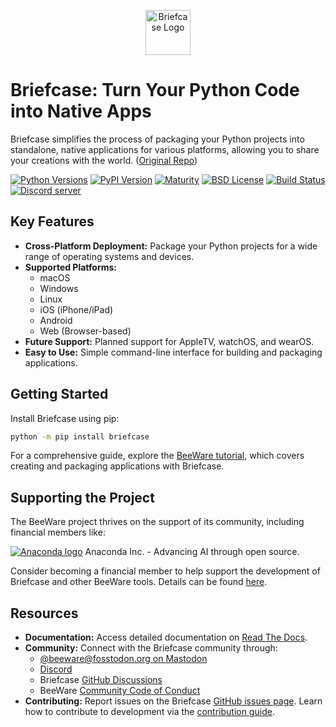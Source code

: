 <p align="center">
  <img src="https://beeware.org/project/briefcase/briefcase.png" width="72" alt="Briefcase Logo" />
</p>

# Briefcase: Turn Your Python Code into Native Apps

Briefcase simplifies the process of packaging your Python projects into standalone, native applications for various platforms, allowing you to share your creations with the world.  ([Original Repo](https://github.com/beeware/briefcase))

[![Python Versions](https://img.shields.io/pypi/pyversions/briefcase.svg)](https://pypi.python.org/pypi/briefcase)
[![PyPI Version](https://img.shields.io/pypi/v/briefcase.svg)](https://pypi.python.org/pypi/briefcase)
[![Maturity](https://img.shields.io/pypi/status/briefcase.svg)](https://pypi.python.org/pypi/briefcase)
[![BSD License](https://img.shields.io/pypi/l/briefcase.svg)](https://github.com/beeware/briefcase/blob/main/LICENSE)
[![Build Status](https://github.com/beeware/briefcase/workflows/CI/badge.svg?branch=main)](https://github.com/beeware/briefcase/actions)
[![Discord server](https://img.shields.io/discord/836455665257021440?label=Discord%20Chat&logo=discord&style=plastic)](https://beeware.org/bee/chat/)

## Key Features

*   **Cross-Platform Deployment:** Package your Python projects for a wide range of operating systems and devices.
*   **Supported Platforms:**
    *   macOS
    *   Windows
    *   Linux
    *   iOS (iPhone/iPad)
    *   Android
    *   Web (Browser-based)
*   **Future Support:** Planned support for AppleTV, watchOS, and wearOS.
*   **Easy to Use:** Simple command-line interface for building and packaging applications.

## Getting Started

Install Briefcase using pip:

```bash
python -m pip install briefcase
```

For a comprehensive guide, explore the [BeeWare tutorial](https://docs.beeware.org), which covers creating and packaging applications with Briefcase.

## Supporting the Project

The BeeWare project thrives on the support of its community, including financial members like:

[![Anaconda logo](https://beeware.org/community/members/anaconda/anaconda-large.png)](https://anaconda.com/)
Anaconda Inc. - Advancing AI through open source.

Consider becoming a financial member to help support the development of Briefcase and other BeeWare tools.  Details can be found [here](https://beeware.org/community/members/).

## Resources

*   **Documentation:** Access detailed documentation on [Read The Docs](https://briefcase.readthedocs.io).
*   **Community:** Connect with the Briefcase community through:
    *   [@beeware@fosstodon.org on Mastodon](https://fosstodon.org/@beeware)
    *   [Discord](https://beeware.org/bee/chat/)
    *   Briefcase [GitHub Discussions](https://github.com/beeware/briefcase/discussions)
    *   BeeWare [Community Code of Conduct](https://beeware.org/community/behavior/)
*   **Contributing:** Report issues on the Briefcase [GitHub issues page](https://github.com/beeware/briefcase/issues).  Learn how to contribute to development via the [contribution guide](https://briefcase.readthedocs.io/en/latest/how-to/contribute/index.html).